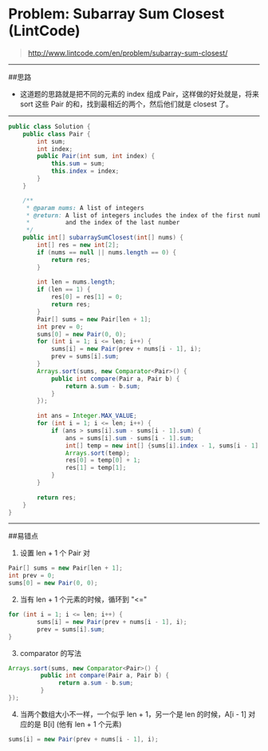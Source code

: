 # Problem: Subarray Sum Closest (LintCode)


> http://www.lintcode.com/en/problem/subarray-sum-closest/

------------------
##思路
* 这道题的思路就是把不同的元素的 index 组成 Pair，这样做的好处就是，将来 sort 这些 Pair 的和，找到最相近的两个，然后他们就是 closest 了。

----------
```java
public class Solution {
    public class Pair {
        int sum;
        int index;
        public Pair(int sum, int index) {
            this.sum = sum;
            this.index = index;
        }
    }

    /**
     * @param nums: A list of integers
     * @return: A list of integers includes the index of the first number 
     *          and the index of the last number
     */
    public int[] subarraySumClosest(int[] nums) {
        int[] res = new int[2];
        if (nums == null || nums.length == 0) {
            return res;
        }
        
        int len = nums.length;
        if (len == 1) {
            res[0] = res[1] = 0;
            return res;
        }
        Pair[] sums = new Pair[len + 1];
        int prev = 0;
        sums[0] = new Pair(0, 0);
        for (int i = 1; i <= len; i++) {
            sums[i] = new Pair(prev + nums[i - 1], i);
            prev = sums[i].sum;
        }
        Arrays.sort(sums, new Comparator<Pair>() {
            public int compare(Pair a, Pair b) {
                return a.sum - b.sum;
            }
        });
        
        int ans = Integer.MAX_VALUE;
        for (int i = 1; i <= len; i++) {
            if (ans > sums[i].sum - sums[i - 1].sum) {
                ans = sums[i].sum - sums[i - 1].sum;
                int[] temp = new int[] {sums[i].index - 1, sums[i - 1].index - 1};
                Arrays.sort(temp);
                res[0] = temp[0] + 1;
                res[1] = temp[1];
            }
        }
        
        return res;
    }
}
```
--------
##易错点

1. 设置 len + 1 个 Pair 对
```java
Pair[] sums = new Pair[len + 1];
int prev = 0;
sums[0] = new Pair(0, 0);
```
2. 当有 len + 1 个元素的时候，循环到 "<="
```java
for (int i = 1; i <= len; i++) {
        sums[i] = new Pair(prev + nums[i - 1], i);
        prev = sums[i].sum;
}
```
3. comparator 的写法
```java
Arrays.sort(sums, new Comparator<Pair>() {
         public int compare(Pair a, Pair b) {
              return a.sum - b.sum;
         }
});
```
4. 当两个数组大小不一样，一个似乎 len + 1，另一个是 len 的时候，A[i - 1] 对应的是 B[i] (他有 len + 1 个元素)
```java
sums[i] = new Pair(prev + nums[i - 1], i);
```
































